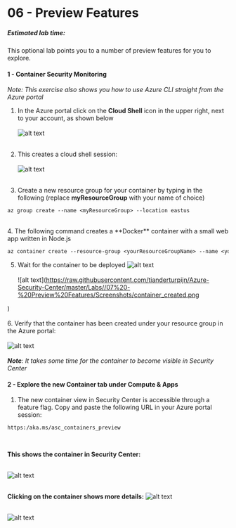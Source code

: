 ﻿# 06 - Preview Features
##### Estimated lab time: 
This optional lab points you to a number of preview features for you to explore.

#### 1 - Container Security Monitoring
*Note: This exercise also shows you how to use Azure CLI straight from the Azure portal*

1. In the Azure portal click on the **Cloud Shell** icon in the upper right, next to your account, as shown below <br><br>
![alt text](https://raw.githubusercontent.com/tianderturpijn/Azure-Security-Center/master/Labs//01%20-%20Automation/Screenshots/Azure_cli.png
) <br><br>
2. This creates a cloud shell session: <br><br>
![alt text](https://raw.githubusercontent.com/tianderturpijn/Azure-Security-Center/master/Labs//01%20-%20Automation/Screenshots/bash_cloudshell.png
) <br><br>

3. Create a new resource group for your container by typing in the following (replace **myResourceGroup** with your name of choice)
```text
az group create --name <myResourceGroup> --location eastus
```
<br>
4. The following command creates a **Docker** container with a small web app written in Node.js <br>

```txt
az container create --resource-group <yourResourceGroupName> --name <yourContainerName> --image microsoft/aci-helloworld --dns-name-label <yourDnsLabel> --ports 80
```
5. Wait for the container to be deployed
![alt text](https://raw.githubusercontent.com/tianderturpijn/Azure-Security-Center/master/Labs//07%20-%20Preview%20Features/Screenshots/container_create.png
)<br><br>
![alt text](https://raw.githubusercontent.com/tianderturpijn/Azure-Security-Center/master/Labs//07%20-%20Preview%20Features/Screenshots/container_created.png

) <br><br>
6. Verify that the container has been created under your resource group in the Azure portal: <br><br>
![alt text](https://raw.githubusercontent.com/tianderturpijn/Azure-Security-Center/master/Labs//07%20-%20Preview%20Features/Screenshots/resourcegroup.png
) <br><br>
***Note**: It takes some time for the container to become visible in Security Center* <br>

#### 2 - Explore the new Container tab under Compute & Apps
1. The new container view in Security Center is accessible through a feature flag. Copy and paste the following URL in your Azure portal session:
```text
https:/aka.ms/asc_containers_preview
```
<br>

**This shows the container in Security Center:** <br><br>

![alt text](https://raw.githubusercontent.com/tianderturpijn/Azure-Security-Center/master/Labs//07%20-%20Preview%20Features/Screenshots/container_in_asc.png
) <br><br>

**Clicking on the container shows more details:**
![alt text](https://raw.githubusercontent.com/tianderturpijn/Azure-Security-Center/master/Labs//07%20-%20Preview%20Features/Screenshots/docker_details.png
) <br><br>

![alt text](https://raw.githubusercontent.com/tianderturpijn/Azure-Security-Center/master/Labs//07%20-%20Preview%20Features/Screenshots/docker_details2.png
)


